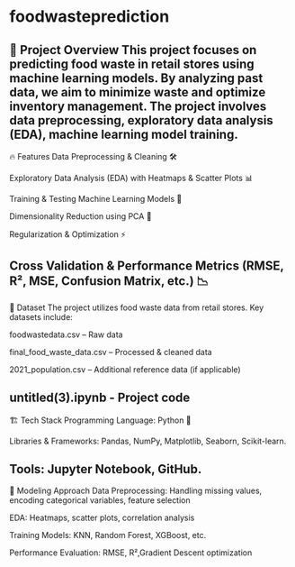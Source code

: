 # foodwasteprediction
📌 Project Overview
This project focuses on predicting food waste in retail stores using machine learning models. By analyzing past data, we aim to minimize waste and optimize inventory management. The project involves data preprocessing, exploratory data analysis (EDA), machine learning model training.
-----------------------------------------------------------------------------------------------------------------------------------------------------------
🔥 Features
Data Preprocessing & Cleaning 🛠️

Exploratory Data Analysis (EDA) with Heatmaps & Scatter Plots 📊

Training & Testing Machine Learning Models 🤖

Dimensionality Reduction using PCA 🔻

Regularization & Optimization ⚡

Cross Validation & Performance Metrics (RMSE, R², MSE, Confusion Matrix, etc.) 📉
-------------------------------------------------------------------------------------------------------------------------------------------------------------
📂 Dataset
The project utilizes food waste data from retail stores. Key datasets include:

foodwastedata.csv – Raw data

final_food_waste_data.csv – Processed & cleaned data

2021_population.csv – Additional reference data (if applicable)

untitled(3).ipynb - Project code
--------------------------------------------------------------------------------------------------------------------------------------------------------------
🏗️ Tech Stack
Programming Language: Python 🐍

Libraries & Frameworks: Pandas, NumPy, Matplotlib, Seaborn, Scikit-learn.

Tools: Jupyter Notebook, GitHub.
------------------------------------------------------------------------------------------------------------------------------------------------------------------
🧩 Modeling Approach
Data Preprocessing: Handling missing values, encoding categorical variables, feature selection

EDA: Heatmaps, scatter plots, correlation analysis

Training Models: KNN, Random Forest, XGBoost, etc.

Performance Evaluation: RMSE, R²,Gradient Descent optimization

